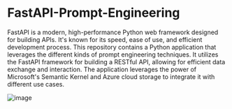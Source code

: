 # FastAPI-Prompt-Engineering

FastAPI is a modern, high-performance Python web framework designed for building APIs. It's known for its speed, ease of use, and efficient development process.
This repository contains a Python application that leverages the different kinds of prompt engineering techniques. It utilizes the FastAPI framework for building a RESTful API, allowing for efficient data exchange and interaction. The application leverages the power of Microsoft's Semantic Kernel and Azure cloud storage to integrate it with different use cases. 


![image](https://github.com/user-attachments/assets/fbd12ffa-ee9f-4950-b03b-7412ff03bea3)
